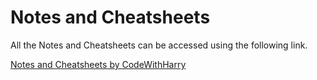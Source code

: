 # Notes and Cheatsheets

All the Notes and Cheatsheets can be accessed using the following link.

 [Notes and Cheatsheets by CodeWithHarry](https://www.codewithharry.com/notes/)